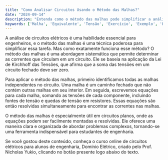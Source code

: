 ```yaml
---
title: "Como Analisar Circuitos Usando o Método das Malhas?"
date: "2024-09-14"
description: "Entenda como o método das malhas pode simplificar a análise de circuitos elétricos em engenharia."
keywords: ['Malha', 'Equivalente', 'Tensão', 'Exercício', 'Exemplo', 'Fonte', 'Nó']
---
```


A análise de circuitos elétricos é uma habilidade essencial para engenheiros, e o método das malhas é uma técnica poderosa para simplificar essa tarefa. Mas como exatamente funciona esse método? O método das malhas é uma abordagem sistemática que permite determinar as correntes que circulam em um circuito. Ele se baseia na aplicação da Lei de Kirchhoff das Tensões, que afirma que a soma das tensões em um circuito fechado deve ser zero.

Para aplicar o método das malhas, primeiro identificamos todas as malhas independentes no circuito. Uma malha é um caminho fechado que não contém outras malhas em seu interior. Em seguida, escrevemos equações para cada malha, somando as tensões de cada componente, incluindo fontes de tensão e quedas de tensão em resistores. Essas equações são então resolvidas simultaneamente para encontrar as correntes nas malhas.

O método das malhas é especialmente útil em circuitos planos, onde as equações podem ser facilmente montadas e resolvidas. Ele oferece uma maneira clara e organizada de abordar problemas complexos, tornando-se uma ferramenta indispensável para estudantes de engenharia.

Se você gostou deste conteúdo, conheça o curso online de circuitos elétricos para alunos de engenharia, Domínio Elétrico, criado pelo Prof. Nicholas Yukio, clicando no botão presente logo abaixo do texto.
